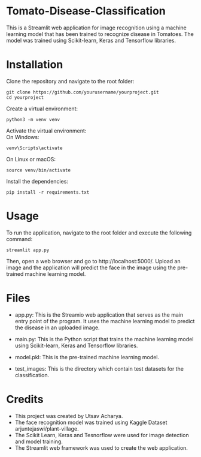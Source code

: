 # Tomato-Disease-Classification
This is a Streamlit web application for image recognition using a machine learning model that has been trained to recognize disease in Tomatoes. The model was trained using Scikit-learn, Keras and Tensorflow libraries.

# Installation

Clone the repository and navigate to the root folder:
```terminal
git clone https://github.com/yourusername/yourproject.git
cd yourproject
```

Create a virtual environment: 
```terminal
python3 -m venv venv
```

Activate the virtual environment:  
On Windows:  
```terminal
venv\Scripts\activate
```

On Linux or macOS:
```terminal
source venv/bin/activate
```

Install the dependencies: 
```terminal
pip install -r requirements.txt
```

# Usage
To run the application, navigate to the root folder and execute the following command:  
```terminal
streamlit app.py
```
Then, open a web browser and go to http://localhost:5000/.
Upload an image and the application will predict the face in the image using the pre-trained machine learning model.

# Files
* app.py: This is the Streamio web application that serves as the main entry point of the program. It uses the machine learning model to predict the disease in an uploaded image.

* main.py: This is the Python script that trains the machine learning model using Scikit-learn, Keras and Tensorflow libraries.

* model.pkl: This is the pre-trained machine learning model.

* test_images: This is the directory which contain test datasets for the classification.

# Credits
* This project was created by Utsav Acharya.
* The face recognition model was trained using Kaggle Dataset arjuntejaswi/plant-village.
* The Scikit Learn, Keras and Tesnorflow were used for image detection and model training.
* The Streamlit web framework was used to create the web application.




